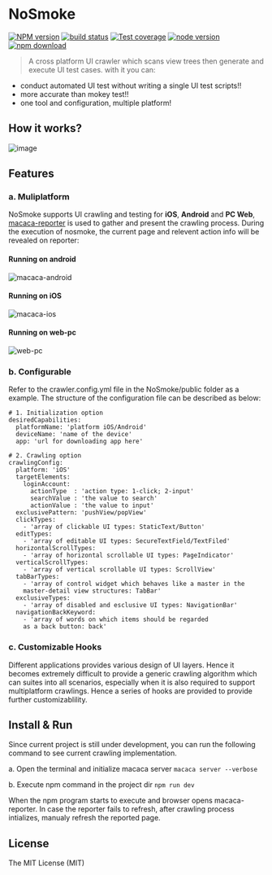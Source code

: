 # NoSmoke

[![NPM version][npm-image]][npm-url]
[![build status][travis-image]][travis-url]
[![Test coverage][coveralls-image]][coveralls-url]
[![node version][node-image]][node-url]
[![npm download][download-image]][download-url]

[npm-image]: https://img.shields.io/npm/v/nosmoke.svg?style=flat-square
[npm-url]: https://npmjs.org/package/nosmoke
[travis-image]: https://img.shields.io/travis/macacajs/NoSmoke.svg?style=flat-square
[travis-url]: https://travis-ci.org/macacajs/NoSmoke
[coveralls-image]: https://img.shields.io/coveralls/macacajs/NoSmoke.svg?style=flat-square
[coveralls-url]: https://coveralls.io/r/macacajs/NoSmoke?branch=master
[node-image]: https://img.shields.io/badge/node.js-%3E=_7-green.svg?style=flat-square
[node-url]: http://nodejs.org/download/
[download-image]: https://img.shields.io/npm/dm/nosmoke.svg?style=flat-square
[download-url]: https://npmjs.org/package/nosmoke

> A cross platform UI crawler which scans view trees then generate and execute UI test cases. with it you can:
- conduct automated UI test without writing a single UI test scripts!!
- more accurate than mokey test!!
- one tool and configuration, multiple platform!

## How it works?
![image](https://user-images.githubusercontent.com/8198256/31303704-aa26c68a-ab44-11e7-9346-02db403edc48.png)

## Features
### a. Muliplatform
NoSmoke supports UI crawling and testing for **iOS**, **Android** and **PC Web**, [macaca-reporter](https://github.com/macacajs/macaca-reporter) is used to gather and present the crawling process. During the execution of nosmoke, the current page and relevent action info will be revealed on reporter:

#### Running on android 
![macaca-android](https://user-images.githubusercontent.com/8198256/31303578-988f5db2-ab42-11e7-8b96-52175fe4ba92.gif)

#### Running on iOS
![macaca-ios](https://user-images.githubusercontent.com/8198256/31303576-98897564-ab42-11e7-9a12-36e5aaf5161d.gif)

#### Running on web-pc
![web-pc](https://user-images.githubusercontent.com/8198256/31303577-988df9c2-ab42-11e7-8c60-1bd456cedddd.gif)

### b. Configurable 
Refer to the crawler.config.yml file in the NoSmoke/public folder as a example. The structure of the configuration file can be described as below:

```
# 1. Initialization option
desiredCapabilities:
  platformName: 'platform iOS/Android'
  deviceName: 'name of the device'
  app: 'url for downloading app here'

# 2. Crawling option
crawlingConfig:
  platform: 'iOS'
  targetElements:
    loginAccount:
      actionType  : 'action type: 1-click; 2-input'
      searchValue : 'the value to search'
      actionValue : 'the value to input'
  exclusivePattern: 'pushView/popView'
  clickTypes: 
    - 'array of clickable UI types: StaticText/Button'
  editTypes:
    - 'array of editable UI types: SecureTextField/TextFiled'
  horizontalScrollTypes:
    - 'array of horizontal scrollable UI types: PageIndicator'
  verticalScrollTypes:
    - 'array of vertical scrollable UI types: ScrollView'
  tabBarTypes:
    - 'array of control widget which behaves like a master in the 
    master-detail view structures: TabBar'
  exclusiveTypes:
    - 'array of disabled and esclusive UI types: NavigationBar'
  navigationBackKeyword:
    - 'array of words on which items should be regarded 
    as a back button: back'
```

### c. Customizable Hooks
Different applications provides various design of UI layers. Hence it becomes extremely difficult to provide a generic crawling algorithm which can suites into all scenarios, especially when it is also required to support multiplatform crawlings. Hence a series of hooks are provided to provide further customizablility. 

## Install & Run
Since current project is still under development, you can run the following command to see current crawling implementation.

a. Open the terminal and initialize macaca server `macaca server --verbose`

b. Execute npm command in the project dir `npm run dev`

When the npm program starts to execute and browser opens macaca-reporter. In case the reporter fails to refresh, after crawling process intializes, manualy refresh the reported page.

## License

The MIT License (MIT)
